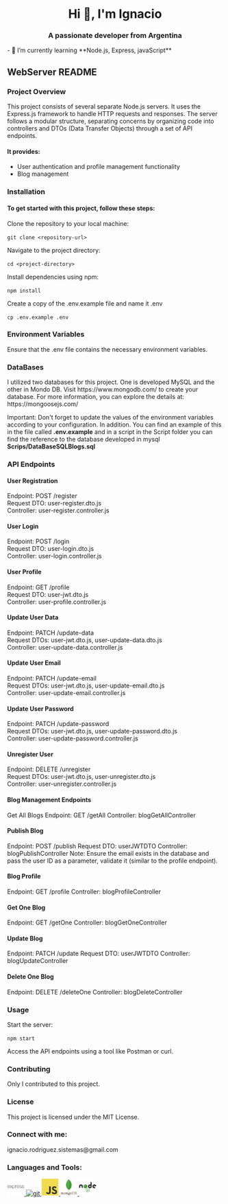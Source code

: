 <h1 align="center">Hi 👋, I'm Ignacio</h1>
<h3 align="center">A passionate developer from Argentina</h3>
- 🌱 I’m currently learning **Node.js, Express, javaScript**

<h2>WebServer README</h2>
<h3>Project Overview</h3>
<p>
This project consists of several separate Node.js servers. It uses the Express.js framework to handle HTTP requests and responses. The server follows a modular structure, separating concerns by organizing code into controllers and DTOs (Data Transfer Objects) through a set of API endpoints.  
</p>
<h4>It provides:</h4>
<ul>
  <li>User authentication and profile management functionality</li>
  <li>Blog management</li>
</ul>


<h3>Installation</h3>
<h4>To get started with this project, follow these steps:</h4>
<p>Clone the repository to your local machine:</p>
<code>git clone &lt;repository-url&gt;</code>

<p>Navigate to the project directory:</p>
<code>cd &lt;project-directory&gt;</code>
<p>Install dependencies using npm:</p>
<code>npm install</code>

<p>Create a copy of the .env.example file and name it .env</p>
<code>cp .env.example .env</code>


<h3>Environment Variables</h3>
<p>Ensure that the .env file contains the necessary environment variables.</p>

<h3>DataBases</h3>
<p>
    I utilized two databases for this project. One is developed MySQL and the other in Mondo DB.
    Visit https://www.mongodb.com/ to create your database. 
    For more information, you can explore the details at:
    https://mongoosejs.com/
    
</p>
<p>Important: Don't forget to update the values of the environment variables according to your configuration. In addition. You can find an example of this in the file called <b>.env.example</b> 
and in a script in the Script folder you can find the reference to the database developed in mysql <b>Scrips/DataBaseSQLBlogs.sql</b> </p>



<h3>API Endpoints</h3>
<h4>User Registration</h4>
<p>
    Endpoint: POST /register<br>
    Request DTO: user-register.dto.js<br>
    Controller: user-register.controller.js
 </p>

<h4>User Login</h4>
<p>
    Endpoint: POST /login<br>
    Request DTO: user-login.dto.js<br>
    Controller: user-login.controller.js
</p>

<h4>User Profile</h4>
<p>
    Endpoint: GET /profile<br>
    Request DTO: user-jwt.dto.js<br>
    Controller: user-profile.controller.js
</p>

<h4>Update User Data</h4>
<p>
    Endpoint: PATCH /update-data<br>
    Request DTOs: user-jwt.dto.js, user-update-data.dto.js<br>
    Controller: user-update-data.controller.js
</p>

<h4>Update User Email</h4>
<p>
    Endpoint: PATCH /update-email<br>
    Request DTOs: user-jwt.dto.js, user-update-email.dto.js<br>
    Controller: user-update-email.controller.js
</p>

<h4>Update User Password</h4>
<p>
    Endpoint: PATCH /update-password<br>
    Request DTOs: user-jwt.dto.js, user-update-password.dto.js<br>
    Controller: user-update-password.controller.js
</p>

<h4>Unregister User</h4>
<p>
    Endpoint: DELETE /unregister<br>
    Request DTOs: user-jwt.dto.js, user-unregister.dto.js<br>
    Controller: user-unregister.controller.js
</p>

<h4>Blog Management Endpoints</h4>
<p>
Get All Blogs
Endpoint: GET /getAll
Controller: blogGetAllController
</p>

<h4>Publish Blog</h4>
<p>
Endpoint: POST /publish
Request DTO: userJWTDTO
Controller: blogPublishController
Note: Ensure the email exists in the database and pass the user ID as a parameter, validate it (similar to the profile endpoint).
</p>

<h4>Blog Profile</h4>
<p>
Endpoint: GET /profile
Controller: blogProfileController
</p>

<h4>Get One Blog</h4>
<p>
Endpoint: GET /getOne
Controller: blogGetOneController
</p>

<h4>Update Blog</h4>
<p>
Endpoint: PATCH /update
Request DTO: userJWTDTO
Controller: blogUpdateController
</p>

<h4>Delete One Blog</h4>
<p>
Endpoint: DELETE /deleteOne
Controller: blogDeleteController
</p>

<h3>Usage</h3>
<p>Start the server:</p>
<code>npm start</code>

<p>Access the API endpoints using a tool like Postman or curl.</p>

<h3>Contributing</h3>
<p>Only I contributed to this project.</p>
<h3>License</h3>
<p>This project is licensed under the MIT License.</p>
<h3 align="left">Connect with me:</h3>
<p align="left">
ignacio.rodriguez.sistemas@gmail.com
</p>

<h3 align="left">Languages and Tools:</h3>
<p align="left"> <a href="https://expressjs.com" target="_blank" rel="noreferrer"> 
  <img src="https://raw.githubusercontent.com/devicons/devicon/master/icons/express/express-original-wordmark.svg" alt="express" width="40" height="40"/> 
</a> <a href="https://git-scm.com/" target="_blank" rel="noreferrer"> <img src="https://www.vectorlogo.zone/logos/git-scm/git-scm-icon.svg" alt="git" width="40" height="40"/> 
</a>
  <a href="https://developer.mozilla.org/en-US/docs/Web/JavaScript" target="_blank" rel="noreferrer"> 
    <img src="https://raw.githubusercontent.com/devicons/devicon/master/icons/javascript/javascript-original.svg" alt="javascript" width="40" height="40"/> 
  </a> <a href="https://www.mongodb.com/" target="_blank" rel="noreferrer"> 
    <img src="https://raw.githubusercontent.com/devicons/devicon/master/icons/mongodb/mongodb-original-wordmark.svg" alt="mongodb" width="40" height="40"/>
  </a> 
  <a href="https://nodejs.org" target="_blank" rel="noreferrer"> <img src="https://raw.githubusercontent.com/devicons/devicon/master/icons/nodejs/nodejs-original-wordmark.svg" alt="nodejs" width="40" height="40"/> 
  </a>
</p>
